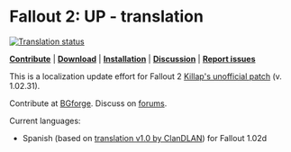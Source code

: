 # Fallout 2: UP - translation
<a href="https://tra.bgforge.net/projects/fallout2/up-male/">
<img src="https://tra.bgforge.net/widgets/fallout2/-/svg-badge.svg" alt="Translation status" />
</a>

[__Contribute__](https://tra.bgforge.net/projects/fallout2/up-male/)
| [__Download__](https://github.com/BGforgeNet/fallout2-up-translation/releases)
| [__Installation__](https://forum.bgforge.net/viewtopic.php?f=5&p=69)
| [__Discussion__](https://forum.bgforge.net/viewtopic.php?f=5&p=69)
| [__Report issues__](https://github.com/BGforgeNet/fallout2-up-translation/issues)

This is a localization update effort for Fallout 2 [Killap's unofficial patch](http://killap.net/fallout2/web/Downloads.html) (v. 1.02.31).

Contribute at [BGforge](https://tra.bgforge.net/projects/fallout2/up-male/). Discuss on [forums](https://forum.bgforge.net/viewtopic.php?f=5&p=69).

Current languages:
* Spanish (based on [translation v1.0 by ClanDLAN](http://academia.clandlan.net/?page=academia/view&id=371&title=Traduccion_Fallout_2)) for Fallout 1.02d
